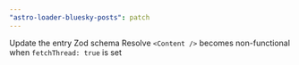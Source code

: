 ```yaml
---
"astro-loader-bluesky-posts": patch
---
```


Update the entry Zod schema
Resolve `<Content />` becomes non-functional when `fetchThread: true` is set